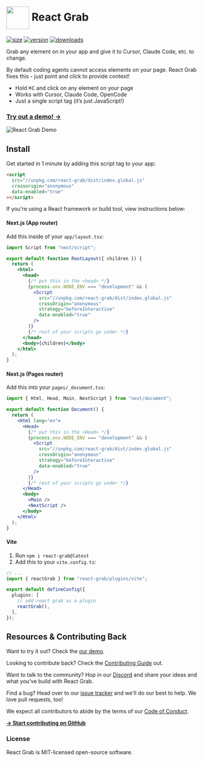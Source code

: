 # <img src="https://react-grab.com/logo.svg" width="60" align="center" /> React Grab

[![size](https://img.shields.io/bundlephobia/minzip/react-grab?label=gzip&style=flat&colorA=000000&colorB=000000)](https://bundlephobia.com/package/react-grab)
[![version](https://img.shields.io/npm/v/react-grab?style=flat&colorA=000000&colorB=000000)](https://npmjs.com/package/react-grab)
[![downloads](https://img.shields.io/npm/dt/react-grab.svg?style=flat&colorA=000000&colorB=000000)](https://npmjs.com/package/react-grab)

Grab any element on in your app and give it to Cursor, Claude Code, etc. to change.

By default coding agents cannot access elements on your page. React Grab fixes this - just point and click to provide context!

- Hold <kbd>⌘C</kbd> and click on any element on your page
- Works with Cursor, Claude Code, OpenCode
- Just a single script tag (it’s just JavaScript!)

### [Try out a demo! →](https://react-grab.com)

![React Grab Demo](https://react-grab.com/demo.gif)

## Install

Get started in 1 minute by adding this script tag to your app:

```html
<script
  src="//unpkg.com/react-grab/dist/index.global.js"
  crossorigin="anonymous"
  data-enabled="true"
></script>
```

If you're using a React framework or build tool, view instructions below:

#### Next.js (App router)

Add this inside of your `app/layout.tsx`:

```jsx
import Script from "next/script";

export default function RootLayout({ children }) {
  return (
    <html>
      <head>
        {/* put this in the <head> */}
        {process.env.NODE_ENV === "development" && (
          <Script
            src="//unpkg.com/react-grab/dist/index.global.js"
            crossOrigin="anonymous"
            strategy="beforeInteractive"
            data-enabled="true"
          />
        )}
        {/* rest of your scripts go under */}
      </head>
      <body>{children}</body>
    </html>
  );
}
```

#### Next.js (Pages router)

Add this into your `pages/_document.tsx`:

```jsx
import { Html, Head, Main, NextScript } from "next/document";

export default function Document() {
  return (
    <Html lang="en">
      <Head>
        {/* put this in the <Head> */}
        {process.env.NODE_ENV === "development" && (
          <Script
            src="//unpkg.com/react-grab/dist/index.global.js"
            crossOrigin="anonymous"
            strategy="beforeInteractive"
            data-enabled="true"
          />
        )}
        {/* rest of your scripts go under */}
      </Head>
      <body>
        <Main />
        <NextScript />
      </body>
    </Html>
  );
}
```

#### Vite

1. Run `npm i react-grab@latest`
2. Add this to your `vite.config.ts`:

```ts
// ...
import { reactGrab } from "react-grab/plugins/vite";

export default defineConfig({
  plugins: [
    // add react grab as a plugin
    reactGrab(),
  ],
});
```

## Resources & Contributing Back

Want to try it out? Check the [our demo](https://react-grab.com).

Looking to contribute back? Check the [Contributing Guide](https://github.com/aidenybai/react-grab/blob/main/CONTRIBUTING.md) out.

Want to talk to the community? Hop in our [Discord](https://discord.com/invite/G7zxfUzkm7) and share your ideas and what you've build with React Grab.

Find a bug? Head over to our [issue tracker](https://github.com/aidenybai/react-grab/issues) and we'll do our best to help. We love pull requests, too!

We expect all contributors to abide by the terms of our [Code of Conduct](https://github.com/aidenybai/react-grab/blob/main/.github/CODE_OF_CONDUCT.md).

[**→ Start contributing on GitHub**](https://github.com/aidenybai/react-grab/blob/main/CONTRIBUTING.md)

### License

React Grab is MIT-licensed open-source software.
